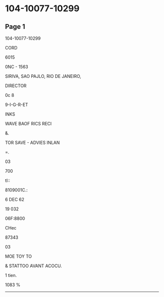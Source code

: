 # 104-10077-10299

## Page 1

104-10077-10299

CORD

6015

0NC - 1563

SIRIVA, SAO PAJLO, RIO DE JANEIRO,

DIRECTOR

0c 8

9-I-G-R-ET

INKS

WAVE BAOF RICS RECI

&.

TOR SAVE - ADVIES INLAN

=.

03

700

tI::

8109001C.:

6 DEC 62

19 032

06F:8800

CHec

87343

03

MOE TOY TO

& STATTOO AVANT ACOCU.

1 tien.

1083 %

---

